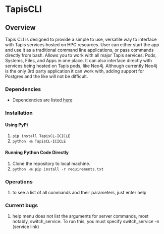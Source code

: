 # TapisCLI
## Overview
Tapis CLI is designed to provide a simple to use, versatile way to interface with Tapis services hosted on HPC resources. User can either start the app and use it as a traditional command line applications, or pass commands directly from bash.
Allows you to work with all major Tapis services: Pods, Systems, Files, and Apps in one place. It can also interface directly with services being hosted on Tapis pods, like Neo4j. Although currently Neo4j is the only 3rd party application it can work with, adding support for Postgres and the like will not be difficult.

### Dependencies
* Dependencies are listed [here](https://github.com/sdsc-hpc-training-org/hello_icicle_auth_clients/blob/main/icicle_rel_04_2023/CLI/TapisCL-ICICLE/requirements.txt)

### Installation
#### Using PyPi
1. `pip install TapisCL-ICICLE`
2. `python -m TapisCL-ICICLE`
#### Running Python Code Directly
1. Clone the repository to local machine.
2. `python -m pip install -r requirements.txt`
### Operations
1. to see a list of all commands and their parameters, just enter help

### Current bugs
1. help menu does not list the arguments for server commands, most notably, switch_service. To run this, you must specify switch_service -n (service link)
